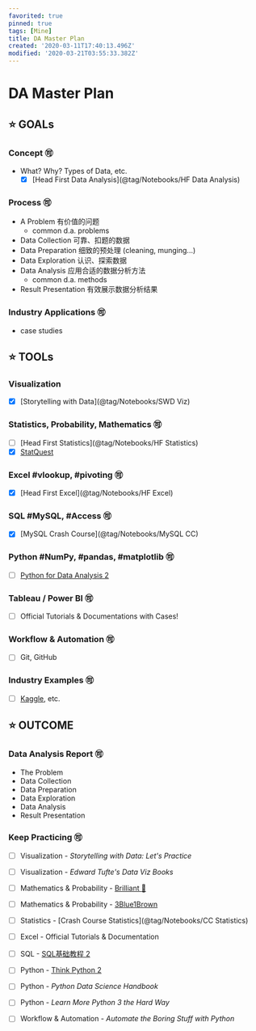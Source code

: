 ```yaml
---
favorited: true
pinned: true
tags: [Mine]
title: DA Master Plan
created: '2020-03-11T17:40:13.496Z'
modified: '2020-03-21T03:55:33.382Z'
---
```


# DA Master Plan
## :star: GOALs
### Concept :accept:
- What? Why? Types of Data, etc.
  - [x] [Head First Data Analysis](@tag/Notebooks/HF Data Analysis)
### Process :accept:
- A Problem 有价值的问题
  - common d.a. problems
- Data Collection 可靠、扣题的数据
- Data Preparation 细致的预处理 (cleaning, munging...)
- Data Exploration 认识、探索数据
- Data Analysis 应用合适的数据分析方法
  - common d.a. methods
- Result Presentation 有效展示数据分析结果
### Industry Applications :accept:
- case studies

## :star: TOOLs
### Visualization
- [x] [Storytelling with Data](@tag/Notebooks/SWD Viz)
### Statistics, Probability, Mathematics :accept:
- [ ] [Head First Statistics](@tag/Notebooks/HF Statistics)
- [x] [StatQuest](@tag/Notebooks/StatQuest)
### Excel #vlookup, #pivoting :accept:
- [x] [Head First Excel](@tag/Notebooks/HF Excel)
### SQL #MySQL, #Access :accept:
- [x] [MySQL Crash Course](@tag/Notebooks/MySQL CC)
### Python #NumPy, #pandas, #matplotlib :accept:
- [ ] [Python for Data Analysis 2](@tag/Notebooks/Py4DA_Wes)
### Tableau / Power BI :accept:
- [ ] Official Tutorials & Documentations with Cases!
### Workflow & Automation :accept:
- [ ] Git, GitHub
### Industry Examples :accept:
- [ ] [Kaggle](@tag/Notebooks/Kaggle), etc.

## :star: OUTCOME
### Data Analysis Report :accept:
- The Problem
- Data Collection
- Data Preparation
- Data Exploration
- Data Analysis
- Result Presentation
### Keep Practicing :accept:
- [ ] Visualization - *Storytelling with Data: Let's Practice*
- [ ] Visualization - *Edward Tufte's Data Viz Books*
- [ ] Mathematics & Probability - [Brilliant :link:](https://brilliant.org/discrete-mathematics/)
- [ ] Mathematics & Probability - [3Blue1Brown](@tag/Notebooks/3Blue1Brown)
- [ ] Statistics - [Crash Course Statistics](@tag/Notebooks/CC Statistics)
- [ ] Excel - Official Tutorials & Documentation
- [ ] SQL - [SQL基础教程 2](@tag/Notebooks/SQL_Mick)
- [ ] Python - [Think Python 2](@tag/Notebooks/ThinkPython)
- [ ] Python - *Python Data Science Handbook*
- [ ] Python - *Learn More Python 3 the Hard Way*
- [ ] Workflow & Automation - *Automate the Boring Stuff with Python*

